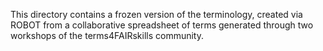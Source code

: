 This directory contains a frozen version of the terminology, created via ROBOT from a collaborative spreadsheet of terms generated through two workshops of the terms4FAIRskills community.
